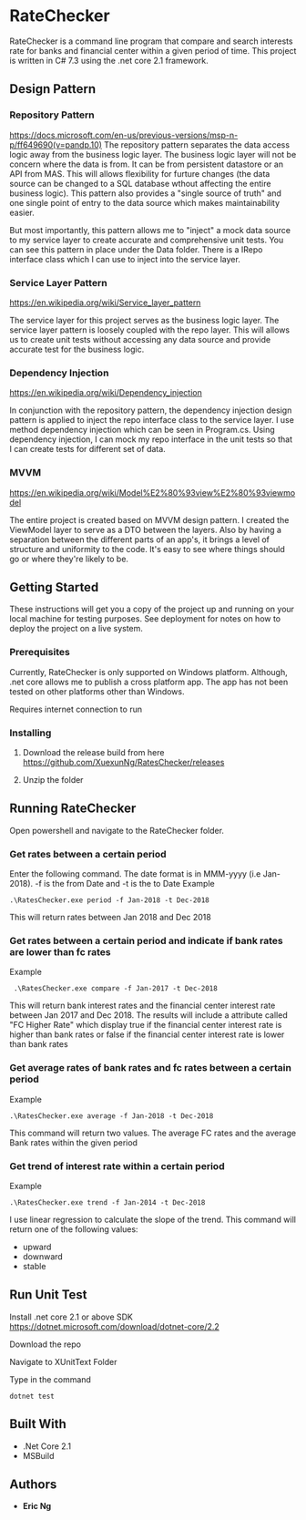 # RateChecker
RateChecker is a command line program that compare and search interests rate for banks and financial center within a given period of time. This project is written in C# 7.3 using the .net core 2.1 framework. 

## Design Pattern 

### Repository Pattern
https://docs.microsoft.com/en-us/previous-versions/msp-n-p/ff649690(v=pandp.10)
The repository pattern separates the data access logic away from the business logic layer. The business logic layer will not be concern where the data is from. It can be from persistent datastore or an API from MAS. This will allows flexibility for furture changes (the data source can be changed to a SQL database wthout affecting the entire business logic). This pattern also provides a "single source of truth" and one single point of entry to the data source which makes maintainability easier. 

But most importantly, this pattern allows me to "inject" a mock data source to my service layer to create accurate and comprehensive unit tests. You can see this pattern in place under the Data folder. There is a IRepo interface class which I can use to inject into the service layer.

### Service Layer Pattern
https://en.wikipedia.org/wiki/Service_layer_pattern

The service layer for this project serves as the business logic layer. The service layer pattern is loosely coupled with the repo layer. This will allows us to create unit tests without accessing any data source and provide accurate test for the business logic. 

### Dependency Injection
https://en.wikipedia.org/wiki/Dependency_injection

In conjunction with the repository pattern, the dependency injection design pattern is applied to inject the repo interface class to the service layer. I use method dependency injection which can be seen in Program.cs. Using dependency injection, I can mock my repo interface in the unit tests so that I can create tests for different set of data.

### MVVM
https://en.wikipedia.org/wiki/Model%E2%80%93view%E2%80%93viewmodel

The entire project is created based on MVVM design pattern. I created the ViewModel layer to serve as a DTO between the layers. Also by having a separation between the different parts of an app's, it brings a level of structure and uniformity to the code. It's easy to see where things should go or where they're likely to be. 

## Getting Started

These instructions will get you a copy of the project up and running on your local machine for testing purposes. See deployment for notes on how to deploy the project on a live system.

### Prerequisites

Currently, RateChecker is only supported on Windows platform. Although, .net core allows me to publish a cross platform app. The app has not been tested on other platforms other than Windows.

Requires internet connection to run 

### Installing

1. Download the release build from here https://github.com/XuexunNg/RatesChecker/releases

2. Unzip the folder

## Running RateChecker
Open powershell and navigate to the RateChecker folder.

### Get rates between a certain period
Enter the following command. The date format is in MMM-yyyy (i.e Jan-2018). -f is the from Date and -t is the to Date
Example
```
.\RatesChecker.exe period -f Jan-2018 -t Dec-2018
```
This will return rates between Jan 2018 and Dec 2018

### Get rates between a certain period and indicate if bank rates are lower than fc rates
 Example
```
 .\RatesChecker.exe compare -f Jan-2017 -t Dec-2018
```
This will return bank interest rates and the financial center interest rate between Jan 2017 and Dec 2018. The results will include a attribute called "FC Higher Rate" which display true if the financial center interest rate is higher than bank rates or false if the financial center interest rate is lower than bank rates

### Get average rates of bank rates and fc rates between a certain period
 Example
```
.\RatesChecker.exe average -f Jan-2018 -t Dec-2018
```
This command will return two values. The average FC rates and the average Bank rates within the given period

### Get trend of interest rate within a certain period
 Example
```
.\RatesChecker.exe trend -f Jan-2014 -t Dec-2018
```
I use linear regression to calculate the slope of the trend. This command will return one of the following values:
- upward
- downward
- stable
 

## Run Unit Test
Install .net core 2.1 or above SDK https://dotnet.microsoft.com/download/dotnet-core/2.2

Download the repo

Navigate to XUnitText Folder

Type in the command 
```
dotnet test
```

## Built With

* .Net Core 2.1
* MSBuild


## Authors

* **Eric Ng** 



